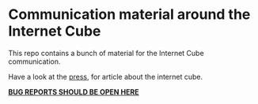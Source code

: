 # Communication material around the Internet Cube

This repo contains a bunch of material for the Internet Cube communication.

Have a look at the
[press](https://github.com/labriqueinternet/labriqueinter.net/blob/master/PRESS.md),
for article about the internet cube.

**[BUG REPORTS SHOULD BE OPEN HERE](https://dev.yunohost.org)**
